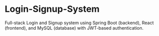 # Login-Signup-System
Full-stack Login and Signup system using Spring Boot (backend), React (frontend), and MySQL (database) with JWT-based authentication.
